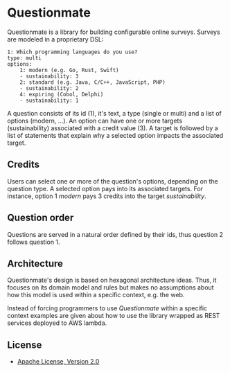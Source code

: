 # Questionmate

Questionmate is a library for building configurable online surveys. Surveys are modeled in a proprietary DSL:

```
1: Which programming languages do you use?
type: multi
options:
    1: modern (e.g. Go, Rust, Swift)
    - sustainability: 3 
    2: standard (e.g. Java, C/C++, JavaScript, PHP)
    - sustainability: 2
    4: expiring (Cobol, Delphi)
    - sustainability: 1
```

A question consists of its id (1), it's text, a type (single or multi) and a list of options (modern, ...). An option can have one or more targets (sustainability) associated with a credit value (3). A target is followed by a list of statements that explain why a selected option impacts the associated target.

## Credits

Users can select one or more of the question's options, depending on the question type. A selected option pays into its associated targets. For instance, option 1 *modern* pays 3 credits into the target *sustainability*.

## Question order

Questions are served in a natural order defined by their ids, thus question 2 follows question 1. 

## Architecture

Questionmate's design is based on hexagonal architecture ideas. Thus, it focuses on its domain model and rules but makes no assumptions about how this model is used within a specific context, e.g. the web.

Instead of forcing programmers to use *Questionmate* within a specific context examples are given about how to use the library wrapped as REST services deployed to AWS lambda.

## License

* [Apache License, Version 2.0](https://www.apache.org/licenses/LICENSE-2.0)